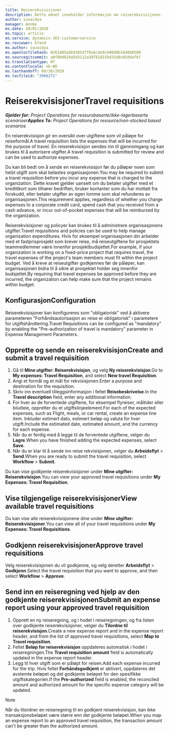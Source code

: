 ```yaml
---
title: Reiserekvisisjoner
description: Dette emnet inneholder informasjon om reiserekvisisjoner.
author: suvaidya
manager: Annbe
ms.date: 10/01/2020
ms.topic: article
ms.service: dynamics-365-customerservice
ms.reviewer: kfend
ms.author: suvaidya
ms.openlocfilehash: 0261405abb9305d7f6abcde9cb90d9b184868580
ms.sourcegitcommit: a0f80d024a5d3112a39781815bd31d0c05ddaf6f
ms.translationtype: HT
ms.contentlocale: nb-NO
ms.lasthandoff: 09/30/2020
ms.locfileid: "3906272"
---
```

# <a name="travel-requisitions"></a><span data-ttu-id="1814d-103">Reiserekvisisjoner</span><span class="sxs-lookup"><span data-stu-id="1814d-103">Travel requisitions</span></span>

<span data-ttu-id="1814d-104">_**Gjelder for:** Project Operations for ressursbaserte/ikke-lagerbaserte scenarioer_</span><span class="sxs-lookup"><span data-stu-id="1814d-104">_**Applies To:** Project Operations for resource/non-stocked based scenarios_</span></span>

<span data-ttu-id="1814d-105">En reiserekvisisjon gir en oversikt over utgiftene som vil påløpe for reiseformål.</span><span class="sxs-lookup"><span data-stu-id="1814d-105">A travel requisition lists the expenses that will be incurred for the purpose of travel.</span></span> <span data-ttu-id="1814d-106">En reiserekvisisjon sendes inn til gjennomgang og kan brukes til å autorisere utgifter.</span><span class="sxs-lookup"><span data-stu-id="1814d-106">A travel requisition is submitted for review and can be used to authorize expenses.</span></span>

<span data-ttu-id="1814d-107">Du kan bli bedt om å sende en reiserekvisisjon før du påløper noen som helst utgift som skal belastes organisasjonen.</span><span class="sxs-lookup"><span data-stu-id="1814d-107">You may be required to submit a travel requisition before you incur any expense that is charged to the organization.</span></span> <span data-ttu-id="1814d-108">Dette kravet gjelder uansett om du betaler utgifter med et kredittkort som tilhører bedriften, bruker kontanter som du har mottatt fra forskudd, eller betaler utgifter av egen lomme som skal refunderes av organisasjonen.</span><span class="sxs-lookup"><span data-stu-id="1814d-108">This requirement applies, regardless of whether you charge expenses to a corporate credit card, spend cash that you received from a cash advance, or incur out-of-pocket expenses that will be reimbursed by the organization.</span></span>

<span data-ttu-id="1814d-109">Reiserekvisisjoner og policyer kan brukes til å administrere organisasjonens utgifter.</span><span class="sxs-lookup"><span data-stu-id="1814d-109">Travel requisitions and policies can be used to help manage organization expenditures.</span></span> <span data-ttu-id="1814d-110">Hvis for eksempel organisasjonen din arbeider med et fastprisprosjekt som krever reise, må reiseutgiftene for prosjektets teammedlemmer være innenfor prosjektbudsjettet.</span><span class="sxs-lookup"><span data-stu-id="1814d-110">For example, if your organization is working on a fixed-price project that requires travel, the travel expenses of the project's team members must fit within the project budget.</span></span> <span data-ttu-id="1814d-111">Ved å kreve at reiseutgifter godkjennes før de påløper, kan organisasjonen bidra til å sikre at prosjektet holder seg innenfor budsjettet.</span><span class="sxs-lookup"><span data-stu-id="1814d-111">By requiring that travel expenses be approved before they are incurred, the organization can help make sure that the project remains within budget.</span></span>

## <a name="configuration"></a><span data-ttu-id="1814d-112">Konfigurasjon</span><span class="sxs-lookup"><span data-stu-id="1814d-112">Configuration</span></span> 

<span data-ttu-id="1814d-113">Reiserekvisisjoner kan konfigureres som "obligatorisk" ved å aktivere parameteren "Forhåndsautorisasjon av reise er obligatorisk" i parametere for utgiftshåndtering.</span><span class="sxs-lookup"><span data-stu-id="1814d-113">Travel Requisitions can be configured as "mandatory" by enabling the "Pre-authorization of travel is mandatory" parameter in Expense Management Parameters.</span></span> 

## <a name="create-and-submit-a-travel-requisition"></a><span data-ttu-id="1814d-114">Opprette og sende en reiserekvisisjon</span><span class="sxs-lookup"><span data-stu-id="1814d-114">Create and submit a travel requisition</span></span>

1. <span data-ttu-id="1814d-115">Gå til **Mine utgifter: Reiserekvisisjon**, og velg **Ny reiserekvisisjon**.</span><span class="sxs-lookup"><span data-stu-id="1814d-115">Go to **My expenses: Travel Requisition**, and select **New travel Requisition**.</span></span>
2. <span data-ttu-id="1814d-116">Angi et formål og et mål for rekvisisjonen.</span><span class="sxs-lookup"><span data-stu-id="1814d-116">Enter a purpose and destination for the requisition.</span></span>
3. <span data-ttu-id="1814d-117">Skriv inn eventuell tilleggsinformasjon i feltet **Reisebeskrivelse**.</span><span class="sxs-lookup"><span data-stu-id="1814d-117">In the  **Travel description** field, enter any additional information.</span></span> 
4. <span data-ttu-id="1814d-118">For hver av de forventede utgiftene, for eksempel flyreiser, måltider eller bilutleie, oppretter du et utgiftslinjeelement.</span><span class="sxs-lookup"><span data-stu-id="1814d-118">For each of the expected expenses, such as Flight, meals, or car rental, create an expense line item.</span></span> <span data-ttu-id="1814d-119">Inkluder estimert dato, estimert beløp og valuta for hver utgift.</span><span class="sxs-lookup"><span data-stu-id="1814d-119">Include the estimated date, estimated amount, and the currency for each expense.</span></span> 
5. <span data-ttu-id="1814d-120">Når du er ferdig med å legge til de forventede utgiftene, velger du **Lagre**.</span><span class="sxs-lookup"><span data-stu-id="1814d-120">When you have finished adding the expected expenses, select **Save**.</span></span>
6. <span data-ttu-id="1814d-121">Når du er klar til å sende inn reise rekvisisjonen, velger du **Arbeidsflyt** > **Send**.</span><span class="sxs-lookup"><span data-stu-id="1814d-121">When you are ready to submit the travel requisition, select **Workflow** > **Submit**.</span></span>

<span data-ttu-id="1814d-122">Du kan vise godkjente reiserekvisisjoner under **Mine utgifter: Reiserekvisisjon**.</span><span class="sxs-lookup"><span data-stu-id="1814d-122">You can view your approved travel requisitions under **My Expenses: Travel Requisition**.</span></span> 

## <a name="view-available-travel-requisitions"></a><span data-ttu-id="1814d-123">Vise tilgjengelige reiserekvisisjoner</span><span class="sxs-lookup"><span data-stu-id="1814d-123">View available travel requisitions</span></span>

<span data-ttu-id="1814d-124">Du kan vise alle reiserekvisisjonene dine under **Mine utgifter: Reiserekvisisjoner**.</span><span class="sxs-lookup"><span data-stu-id="1814d-124">You can view all of your travel requisitions under **My Expenses: Travel Requisitions**.</span></span>

## <a name="approve-travel-requisitions"></a><span data-ttu-id="1814d-125">Godkjenn reiserekvisisjoner</span><span class="sxs-lookup"><span data-stu-id="1814d-125">Approve travel requisitions</span></span>

<span data-ttu-id="1814d-126">Velg reiserekvisisjonen du vil godkjenne, og velg deretter **Arbeidsflyt** > **Godkjenn**.</span><span class="sxs-lookup"><span data-stu-id="1814d-126">Select the travel requisition that you want to approve, and then select **Workflow** > **Approve**.</span></span>  

## <a name="submit-an-expense-report-using-your-approved-travel-requisition"></a><span data-ttu-id="1814d-127">Send inn en reiseregning ved hjelp av den godkjente reiserekvisisjonen</span><span class="sxs-lookup"><span data-stu-id="1814d-127">Submit an expense report using your approved travel requisition</span></span>

1. <span data-ttu-id="1814d-128">Opprett en ny reiseregning, og i hodet i reiseregningen, og fra listen over godkjente reiserekvisisjoner, velger du **Tilordne til reiserekvisisjon**.</span><span class="sxs-lookup"><span data-stu-id="1814d-128">Create a new expense report and in the expense report header, and from the list of approved travel requisitions, select **Map to Travel requisition**.</span></span>
2. <span data-ttu-id="1814d-129">Feltet **Beløp for reiserekvisisjon** oppdateres automatisk i hodet i reiseregningen.</span><span class="sxs-lookup"><span data-stu-id="1814d-129">The **Travel requisition amount** field is automatically updated in the expense report header.</span></span>
3. <span data-ttu-id="1814d-130">Legg til hver utgift som er påløpt for reisen.</span><span class="sxs-lookup"><span data-stu-id="1814d-130">Add each expense incurred for the trip.</span></span> <span data-ttu-id="1814d-131">Hvis feltet **Forhåndsgodkjent** er aktivert, oppdateres det avstemte beløpet og det godkjente beløpet for den spesifikke utgiftskategorien.</span><span class="sxs-lookup"><span data-stu-id="1814d-131">If the **Pre-authorized** field is enabled, the reconciled amount and authorized amount for the specific expense category will be updated.</span></span>

> [!NOTE]
> <span data-ttu-id="1814d-132">Når du tilordner en reiseregning til en godkjent reiserekvisisjon, kan ikke transaksjonsbeløpet være større enn det godkjente beløpet.</span><span class="sxs-lookup"><span data-stu-id="1814d-132">When you map an expense report to an approved travel requisition, the transaction amount can't be greater than the authorized amount.</span></span> 
